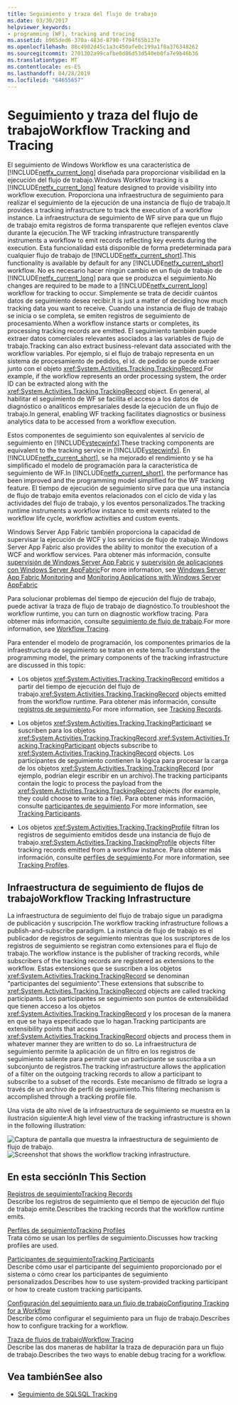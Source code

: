 ```yaml
---
title: Seguimiento y traza del flujo de trabajo
ms.date: 03/30/2017
helpviewer_keywords:
- programming [WF], tracking and tracing
ms.assetid: b965ded6-370a-483d-8790-f794f65b137e
ms.openlocfilehash: 88c4982d45c1a3c450afe0c199a1f8a376348262
ms.sourcegitcommit: 2701302a99cafbe0d86d53d540eb0fa7e9b46b36
ms.translationtype: MT
ms.contentlocale: es-ES
ms.lasthandoff: 04/28/2019
ms.locfileid: "64655657"
---
```

# <a name="workflow-tracking-and-tracing"></a><span data-ttu-id="fb667-102">Seguimiento y traza del flujo de trabajo</span><span class="sxs-lookup"><span data-stu-id="fb667-102">Workflow Tracking and Tracing</span></span>
<span data-ttu-id="fb667-103">El seguimiento de Windows Workflow es una característica de [!INCLUDE[netfx_current_long](../../../includes/netfx-current-long-md.md)] diseñada para proporcionar visibilidad en la ejecución del flujo de trabajo.</span><span class="sxs-lookup"><span data-stu-id="fb667-103">Windows Workflow tracking is a [!INCLUDE[netfx_current_long](../../../includes/netfx-current-long-md.md)] feature designed to provide visibility into workflow execution.</span></span> <span data-ttu-id="fb667-104">Proporciona una infraestructura de seguimiento para realizar el seguimiento de la ejecución de una instancia de flujo de trabajo.</span><span class="sxs-lookup"><span data-stu-id="fb667-104">It provides a tracking infrastructure to track the execution of a workflow instance.</span></span> <span data-ttu-id="fb667-105">La infraestructura de seguimiento de WF sirve para que un flujo de trabajo emita registros de forma transparente que reflejen eventos clave durante la ejecución.</span><span class="sxs-lookup"><span data-stu-id="fb667-105">The WF tracking infrastructure transparently instruments a workflow to emit records reflecting key events during the execution.</span></span> <span data-ttu-id="fb667-106">Esta funcionalidad está disponible de forma predeterminada para cualquier flujo de trabajo de [!INCLUDE[netfx_current_short](../../../includes/netfx-current-short-md.md)].</span><span class="sxs-lookup"><span data-stu-id="fb667-106">This functionality is available by default for any [!INCLUDE[netfx_current_short](../../../includes/netfx-current-short-md.md)] workflow.</span></span> <span data-ttu-id="fb667-107">No es necesario hacer ningún cambio en un flujo de trabajo de [!INCLUDE[netfx_current_long](../../../includes/netfx-current-long-md.md)] para que se produzca el seguimiento.</span><span class="sxs-lookup"><span data-stu-id="fb667-107">No changes are required to be made to a [!INCLUDE[netfx_current_long](../../../includes/netfx-current-long-md.md)] workflow for tracking to occur.</span></span> <span data-ttu-id="fb667-108">Simplemente se trata de decidir cuántos datos de seguimiento desea recibir.</span><span class="sxs-lookup"><span data-stu-id="fb667-108">It is just a matter of deciding how much tracking data you want to receive.</span></span> <span data-ttu-id="fb667-109">Cuando una instancia de flujo de trabajo se inicia o se completa, se emiten registros de seguimiento de procesamiento.</span><span class="sxs-lookup"><span data-stu-id="fb667-109">When a workflow instance starts or completes, its processing tracking records are emitted.</span></span> <span data-ttu-id="fb667-110">El seguimiento también puede extraer datos comerciales relevantes asociados a las variables de flujo de trabajo.</span><span class="sxs-lookup"><span data-stu-id="fb667-110">Tracking can also extract business-relevant data associated with the workflow variables.</span></span> <span data-ttu-id="fb667-111">Por ejemplo, si el flujo de trabajo representa en un sistema de procesamiento de pedidos, el id. de pedido se puede extraer junto con el objeto <xref:System.Activities.Tracking.TrackingRecord>.</span><span class="sxs-lookup"><span data-stu-id="fb667-111">For example, if the workflow represents an order processing system, the order ID can be extracted along with the <xref:System.Activities.Tracking.TrackingRecord> object.</span></span> <span data-ttu-id="fb667-112">En general, al habilitar el seguimiento de WF se facilita el acceso a los datos de diagnóstico o analíticos empresariales desde la ejecución de un flujo de trabajo.</span><span class="sxs-lookup"><span data-stu-id="fb667-112">In general, enabling WF tracking facilitates diagnostics or business analytics data to be accessed from a workflow execution.</span></span>  
  
 <span data-ttu-id="fb667-113">Estos componentes de seguimiento son equivalentes al servicio de seguimiento en [!INCLUDE[vstecwinfx](../../../includes/vstecwinfx-md.md)].</span><span class="sxs-lookup"><span data-stu-id="fb667-113">These tracking components are equivalent to the tracking service in [!INCLUDE[vstecwinfx](../../../includes/vstecwinfx-md.md)].</span></span> <span data-ttu-id="fb667-114">En [!INCLUDE[netfx_current_short](../../../includes/netfx-current-short-md.md)], se ha mejorado el rendimiento y se ha simplificado el modelo de programación para la característica de seguimiento de WF.</span><span class="sxs-lookup"><span data-stu-id="fb667-114">In [!INCLUDE[netfx_current_short](../../../includes/netfx-current-short-md.md)], the performance has been improved and the programming model simplified for the WF tracking feature.</span></span> <span data-ttu-id="fb667-115">El tiempo de ejecución de seguimiento sirve para que una instancia de flujo de trabajo emita eventos relacionados con el ciclo de vida y las actividades del flujo de trabajo, y los eventos personalizados.</span><span class="sxs-lookup"><span data-stu-id="fb667-115">The tracking runtime instruments a workflow instance to emit events related to the workflow life cycle, workflow activities and custom events.</span></span>  
  
 <span data-ttu-id="fb667-116">Windows Server App Fabric también proporciona la capacidad de supervisar la ejecución de WCF y los servicios de flujo de trabajo.</span><span class="sxs-lookup"><span data-stu-id="fb667-116">Windows Server App Fabric also provides the ability to monitor the execution of a WCF and workflow services.</span></span> <span data-ttu-id="fb667-117">Para obtener más información, consulte [supervisión de Windows Server App Fabric](https://go.microsoft.com/fwlink/?LinkId=201273) y [supervisión de aplicaciones con Windows Server AppFabric](https://go.microsoft.com/fwlink/?LinkId=201287)</span><span class="sxs-lookup"><span data-stu-id="fb667-117">For more information, see [Windows Server App Fabric Monitoring](https://go.microsoft.com/fwlink/?LinkId=201273) and [Monitoring Applications with Windows Server AppFabric](https://go.microsoft.com/fwlink/?LinkId=201287)</span></span>  
  
 <span data-ttu-id="fb667-118">Para solucionar problemas del tiempo de ejecución del flujo de trabajo, puede activar la traza de flujo de trabajo de diagnóstico.</span><span class="sxs-lookup"><span data-stu-id="fb667-118">To troubleshoot the workflow runtime, you can turn on diagnostic workflow tracing.</span></span> <span data-ttu-id="fb667-119">Para obtener más información, consulte [seguimiento de flujo de trabajo](workflow-tracing.md).</span><span class="sxs-lookup"><span data-stu-id="fb667-119">For more information, see [Workflow Tracing](workflow-tracing.md).</span></span>  
  
 <span data-ttu-id="fb667-120">Para entender el modelo de programación, los componentes primarios de la infraestructura de seguimiento se tratan en este tema:</span><span class="sxs-lookup"><span data-stu-id="fb667-120">To understand the programming model, the primary components of the tracking infrastructure are discussed in this topic:</span></span>  
  
- <span data-ttu-id="fb667-121">Los objetos <xref:System.Activities.Tracking.TrackingRecord> emitidos a partir del tiempo de ejecución del flujo de trabajo.</span><span class="sxs-lookup"><span data-stu-id="fb667-121"><xref:System.Activities.Tracking.TrackingRecord> objects emitted from the workflow runtime.</span></span> <span data-ttu-id="fb667-122">Para obtener más información, consulte [registros de seguimiento](tracking-records.md).</span><span class="sxs-lookup"><span data-stu-id="fb667-122">For more information, see [Tracking Records](tracking-records.md).</span></span>  
  
- <span data-ttu-id="fb667-123">Los objetos <xref:System.Activities.Tracking.TrackingParticipant> se suscriben para los objetos <xref:System.Activities.Tracking.TrackingRecord>.</span><span class="sxs-lookup"><span data-stu-id="fb667-123"><xref:System.Activities.Tracking.TrackingParticipant> objects subscribe to <xref:System.Activities.Tracking.TrackingRecord> objects.</span></span> <span data-ttu-id="fb667-124">Los participantes de seguimiento contienen la lógica para procesar la carga de los objetos <xref:System.Activities.Tracking.TrackingRecord> (por ejemplo, podrían elegir escribir en un archivo).</span><span class="sxs-lookup"><span data-stu-id="fb667-124">The tracking participants contain the logic to process the payload from the <xref:System.Activities.Tracking.TrackingRecord> objects (for example, they could choose to write to a file).</span></span> <span data-ttu-id="fb667-125">Para obtener más información, consulte [participantes de seguimiento](tracking-participants.md).</span><span class="sxs-lookup"><span data-stu-id="fb667-125">For more information, see [Tracking Participants](tracking-participants.md).</span></span>  
  
- <span data-ttu-id="fb667-126">Los objetos <xref:System.Activities.Tracking.TrackingProfile> filtran los registros de seguimiento emitidos desde una instancia de flujo de trabajo.</span><span class="sxs-lookup"><span data-stu-id="fb667-126"><xref:System.Activities.Tracking.TrackingProfile> objects filter tracking records emitted from a workflow instance.</span></span> <span data-ttu-id="fb667-127">Para obtener más información, consulte [perfiles de seguimiento](tracking-profiles.md).</span><span class="sxs-lookup"><span data-stu-id="fb667-127">For more information, see [Tracking Profiles](tracking-profiles.md).</span></span>  
  
## <a name="workflow-tracking-infrastructure"></a><span data-ttu-id="fb667-128">Infraestructura de seguimiento de flujos de trabajo</span><span class="sxs-lookup"><span data-stu-id="fb667-128">Workflow Tracking Infrastructure</span></span>  
 <span data-ttu-id="fb667-129">La infraestructura de seguimiento del flujo de trabajo sigue un paradigma de publicación y suscripción.</span><span class="sxs-lookup"><span data-stu-id="fb667-129">The workflow tracking infrastructure follows a publish-and-subscribe paradigm.</span></span> <span data-ttu-id="fb667-130">La instancia de flujo de trabajo es el publicador de registros de seguimiento mientras que los suscriptores de los registros de seguimiento se registran como extensiones para el flujo de trabajo.</span><span class="sxs-lookup"><span data-stu-id="fb667-130">The workflow instance is the publisher of tracking records, while subscribers of the tracking records are registered as extensions to the workflow.</span></span> <span data-ttu-id="fb667-131">Estas extensiones que se suscriben a los objetos <xref:System.Activities.Tracking.TrackingRecord> se denominan "participantes del seguimiento".</span><span class="sxs-lookup"><span data-stu-id="fb667-131">These extensions that subscribe to <xref:System.Activities.Tracking.TrackingRecord> objects are called tracking participants.</span></span> <span data-ttu-id="fb667-132">Los participantes se seguimiento son puntos de extensibilidad que tienen acceso a los objetos <xref:System.Activities.Tracking.TrackingRecord> y los procesan de la manera en que se haya especificado que lo hagan.</span><span class="sxs-lookup"><span data-stu-id="fb667-132">Tracking participants are extensibility points that access <xref:System.Activities.Tracking.TrackingRecord> objects and process them in whatever manner they are written to do so.</span></span> <span data-ttu-id="fb667-133">La infraestructura de seguimiento permite la aplicación de un filtro en los registros de seguimiento saliente para permitir que un participante se suscriba a un subconjunto de registros.</span><span class="sxs-lookup"><span data-stu-id="fb667-133">The tracking infrastructure allows the application of a filter on the outgoing tracking records to allow a participant to subscribe to a subset of the records.</span></span> <span data-ttu-id="fb667-134">Este mecanismo de filtrado se logra a través de un archivo de perfil de seguimiento.</span><span class="sxs-lookup"><span data-stu-id="fb667-134">This filtering mechanism is accomplished through a tracking profile file.</span></span>  
  
 <span data-ttu-id="fb667-135">Una vista de alto nivel de la infraestructura de seguimiento se muestra en la ilustración siguiente:</span><span class="sxs-lookup"><span data-stu-id="fb667-135">A high level view of the tracking infrastructure is shown in the following illustration:</span></span>  
  
 <span data-ttu-id="fb667-136">![Captura de pantalla que muestra la infraestructura de seguimiento de flujo de trabajo. ](./media/workflow-tracking-and-tracing/workflow-tracking-infrastructure.gif "WV")</span><span class="sxs-lookup"><span data-stu-id="fb667-136">![Screenshot that shows the workflow tracking infrastructure.](./media/workflow-tracking-and-tracing/workflow-tracking-infrastructure.gif "WV")</span></span>  
  
## <a name="in-this-section"></a><span data-ttu-id="fb667-137">En esta sección</span><span class="sxs-lookup"><span data-stu-id="fb667-137">In This Section</span></span>  
 [<span data-ttu-id="fb667-138">Registros de seguimiento</span><span class="sxs-lookup"><span data-stu-id="fb667-138">Tracking Records</span></span>](tracking-records.md)  
 <span data-ttu-id="fb667-139">Describe los registros de seguimiento que el tiempo de ejecución del flujo de trabajo emite.</span><span class="sxs-lookup"><span data-stu-id="fb667-139">Describes the tracking records that the workflow runtime emits.</span></span>  
  
 [<span data-ttu-id="fb667-140">Perfiles de seguimiento</span><span class="sxs-lookup"><span data-stu-id="fb667-140">Tracking Profiles</span></span>](tracking-profiles.md)  
 <span data-ttu-id="fb667-141">Trata cómo se usan los perfiles de seguimiento.</span><span class="sxs-lookup"><span data-stu-id="fb667-141">Discusses how tracking profiles are used.</span></span>  
  
 [<span data-ttu-id="fb667-142">Participantes de seguimiento</span><span class="sxs-lookup"><span data-stu-id="fb667-142">Tracking Participants</span></span>](tracking-participants.md)  
 <span data-ttu-id="fb667-143">Describe cómo usar el participante del seguimiento proporcionado por el sistema o cómo crear los participantes de seguimiento personalizados.</span><span class="sxs-lookup"><span data-stu-id="fb667-143">Describes how to use system-provided tracking participant or how to create custom tracking participants.</span></span>  
  
 [<span data-ttu-id="fb667-144">Configuración del seguimiento para un flujo de trabajo</span><span class="sxs-lookup"><span data-stu-id="fb667-144">Configuring Tracking for a Workflow</span></span>](configuring-tracking-for-a-workflow.md)  
 <span data-ttu-id="fb667-145">Describe cómo configurar el seguimiento para un flujo de trabajo.</span><span class="sxs-lookup"><span data-stu-id="fb667-145">Describes how to configure tracking for a workflow.</span></span>  
  
 [<span data-ttu-id="fb667-146">Traza de flujos de trabajo</span><span class="sxs-lookup"><span data-stu-id="fb667-146">Workflow Tracing</span></span>](workflow-tracing.md)  
 <span data-ttu-id="fb667-147">Describe las dos maneras de habilitar la traza de depuración para un flujo de trabajo.</span><span class="sxs-lookup"><span data-stu-id="fb667-147">Describes the two ways to enable debug tracing for a workflow.</span></span>  
  
## <a name="see-also"></a><span data-ttu-id="fb667-148">Vea también</span><span class="sxs-lookup"><span data-stu-id="fb667-148">See also</span></span>

- [<span data-ttu-id="fb667-149">Seguimiento de SQL</span><span class="sxs-lookup"><span data-stu-id="fb667-149">SQL Tracking</span></span>](./samples/sql-tracking.md)
